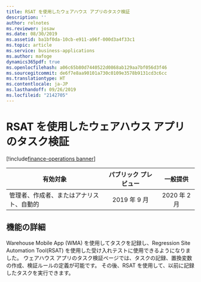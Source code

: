 ```yaml
---
title: RSAT を使用したウェアハウス アプリのタスク検証
description: ''
author: relnotes
ms.reviewer: josaw
ms.date: 08/30/2019
ms.assetid: ba1bf0da-10cb-e911-a96f-000d3a4f33c1
ms.topic: article
ms.service: business-applications
ms.author: mafoge
dynamics365pdf: true
ms.openlocfilehash: a06c65b80d7440522d0868ab129aa7bf056d3f46
ms.sourcegitcommit: de6f7e8aa90101a730c0109e3578b9131cd3c6cc
ms.translationtype: HT
ms.contentlocale: ja-JP
ms.lasthandoff: 09/26/2019
ms.locfileid: "2142705"
---
```

# <a name="warehouse-app-task-validation-with-rsat"></a>RSAT を使用したウェアハウス アプリのタスク検証
[!include[finance-operations banner](../includes/finance-operations.md)]

| 有効対象    |  パブリック プレビュー | 一般提供 | 
| ---------- | :----------: |:----------: |
|管理者、作成者、またはアナリスト、自動的|2019 年 9 月| 2020 年 2 月|






## <a name="feature-details"></a>機能の詳細
<!--feature detail start -->
Warehouse Mobile App (WMA) を使用してタスクを記録し、Regression Site Automation Tool(RSAT) を使用した受け入れテストに使用できるようになりました。 ウェアハウス アプリのタスク検証ページでは、タスクの記録、置換変数の作成、検証ルールの定義が可能です。 その後、RSAT を使用して、以前に記録したタスクを実行できます。 
<!--feature detail end -->











